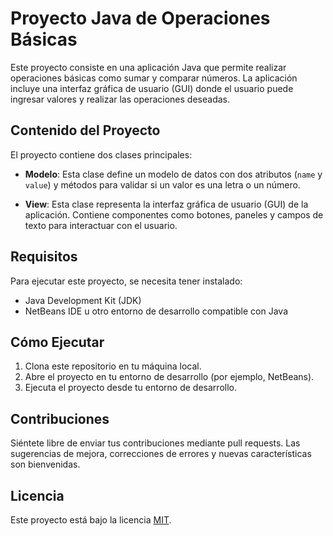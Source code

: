 # Proyecto Java de Operaciones Básicas

Este proyecto consiste en una aplicación Java que permite realizar operaciones básicas como sumar y comparar números. La aplicación incluye una interfaz gráfica de usuario (GUI) donde el usuario puede ingresar valores y realizar las operaciones deseadas.

## Contenido del Proyecto

El proyecto contiene dos clases principales:

- **Modelo**: Esta clase define un modelo de datos con dos atributos (`name` y `value`) y métodos para validar si un valor es una letra o un número.

- **View**: Esta clase representa la interfaz gráfica de usuario (GUI) de la aplicación. Contiene componentes como botones, paneles y campos de texto para interactuar con el usuario.

## Requisitos

Para ejecutar este proyecto, se necesita tener instalado:

- Java Development Kit (JDK)
- NetBeans IDE u otro entorno de desarrollo compatible con Java

## Cómo Ejecutar

1. Clona este repositorio en tu máquina local.
2. Abre el proyecto en tu entorno de desarrollo (por ejemplo, NetBeans).
3. Ejecuta el proyecto desde tu entorno de desarrollo.

## Contribuciones

Siéntete libre de enviar tus contribuciones mediante pull requests. Las sugerencias de mejora, correcciones de errores y nuevas características son bienvenidas.

## Licencia

Este proyecto está bajo la licencia [MIT](LICENSE).

